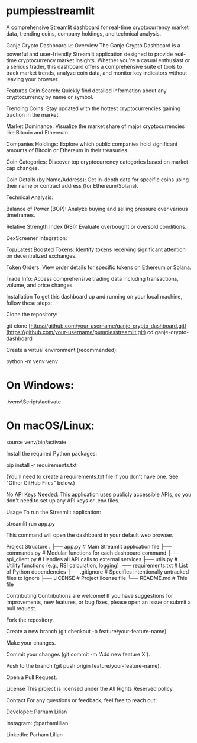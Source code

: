 # pumpiesstreamlit
A comprehensive Streamlit dashboard for real-time cryptocurrency market data, trending coins, company holdings, and technical analysis.

Ganje Crypto Dashboard 📈
Overview
The Ganje Crypto Dashboard is a powerful and user-friendly Streamlit application designed to provide real-time cryptocurrency market insights. Whether you're a casual enthusiast or a serious trader, this dashboard offers a comprehensive suite of tools to track market trends, analyze coin data, and monitor key indicators without leaving your browser.

Features
Coin Search: Quickly find detailed information about any cryptocurrency by name or symbol.

Trending Coins: Stay updated with the hottest cryptocurrencies gaining traction in the market.

Market Dominance: Visualize the market share of major cryptocurrencies like Bitcoin and Ethereum.

Companies Holdings: Explore which public companies hold significant amounts of Bitcoin or Ethereum in their treasuries.

Coin Categories: Discover top cryptocurrency categories based on market cap changes.

Coin Details (by Name/Address): Get in-depth data for specific coins using their name or contract address (for Ethereum/Solana).

Technical Analysis:

Balance of Power (BOP): Analyze buying and selling pressure over various timeframes.

Relative Strength Index (RSI): Evaluate overbought or oversold conditions.

DexScreener Integration:

Top/Latest Boosted Tokens: Identify tokens receiving significant attention on decentralized exchanges.

Token Orders: View order details for specific tokens on Ethereum or Solana.

Trade Info: Access comprehensive trading data including transactions, volume, and price changes.

Installation
To get this dashboard up and running on your local machine, follow these steps:

Clone the repository:

git clone [https://github.com/your-username/ganje-crypto-dashboard.git](https://github.com/your-username/pumpiesstreamlit.git)
cd ganje-crypto-dashboard

Create a virtual environment (recommended):

python -m venv venv
# On Windows:
.\venv\Scripts\activate
# On macOS/Linux:
source venv/bin/activate

Install the required Python packages:

pip install -r requirements.txt

(You'll need to create a requirements.txt file if you don't have one. See "Other GitHub Files" below.)

No API Keys Needed: This application uses publicly accessible APIs, so you don't need to set up any API keys or .env files.

Usage
To run the Streamlit application:

streamlit run app.py

This command will open the dashboard in your default web browser.

Project Structure
.
├── app.py              # Main Streamlit application file
├── commands.py         # Modular functions for each dashboard command
├── api_client.py       # Handles all API calls to external services
├── utils.py            # Utility functions (e.g., RSI calculation, logging)
├── requirements.txt    # List of Python dependencies
├── .gitignore          # Specifies intentionally untracked files to ignore
├── LICENSE             # Project license file
└── README.md           # This file

Contributing
Contributions are welcome! If you have suggestions for improvements, new features, or bug fixes, please open an issue or submit a pull request.

Fork the repository.

Create a new branch (git checkout -b feature/your-feature-name).

Make your changes.

Commit your changes (git commit -m 'Add new feature X').

Push to the branch (git push origin feature/your-feature-name).

Open a Pull Request.

License
This project is licensed under the All Rights Reserved policy.

Contact
For any questions or feedback, feel free to reach out:

Developer: Parham Lilian

Instagram: @parhamlilian

LinkedIn: Parham Lilian
